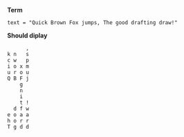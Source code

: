 <b>Term</b>
```
text = "Quick Brown Fox jumps, The good drafting draw!"
```

<b>Should diplay</b>
```
      , 
k n   s 
c w   p 
i o x m 
u r o u 
Q B F j 
    g   
    n   
    i  
    t ! 
  d f w 
e o a a 
h o r r 
T g d d 
```
